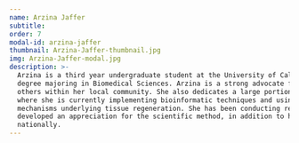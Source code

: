 ```yaml
---
name: Arzina Jaffer
subtitle: 
order: 7
modal-id: arzina-jaffer
thumbnail: Arzina-Jaffer-thumbnail.jpg
img: Arzina-Jaffer-modal.jpg
description: >-
  Arzina is a third year undergraduate student at the University of Calgary pursuing a Bachelor of Health Sciences
  degree majoring in Biomedical Sciences. Arzina is a strong advocate for equality and promoting the value of service to
  others within her local community. She also dedicates a large portion of her time engaging in biomedical research
  where she is currently implementing bioinformatic techniques and using sequencing technologies to understand the
  mechanisms underlying tissue regeneration. She has been conducting research since the age of 16 and over the years has
  developed an appreciation for the scientific method, in addition to having been able to share her research locally and
  nationally.
---
```

